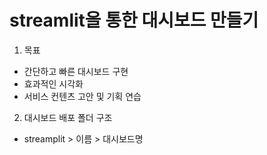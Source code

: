 # streamlit을 통한 대시보드 만들기
1. 목표
- 간단하고 빠른 대시보드 구현
- 효과적인 시각화
- 서비스 컨텐츠 고안 및 기획 연습

2. 대시보드 배포 폴더 구조
- streamplit > 이름 >  대시보드명